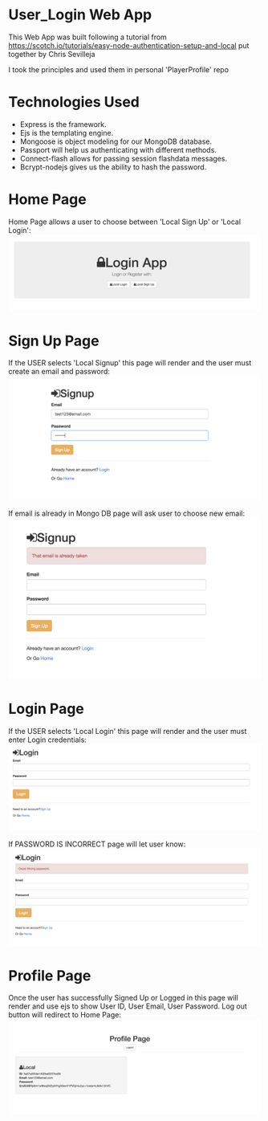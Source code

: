 # User_Login Web App

This Web App was built following a tutorial from https://scotch.io/tutorials/easy-node-authentication-setup-and-local
put together by Chris Sevilleja

I took the principles and used them in personal 'PlayerProfile' repo


Technologies Used
==========
  * Express is the framework.
  * Ejs is the templating engine.
  * Mongoose is object modeling for our MongoDB database.
  * Passport will help us authenticating with different methods.
  * Connect-flash allows for passing session flashdata messages.
  * Bcrypt-nodejs gives us the ability to hash the password.

Home Page
==========
Home Page allows a user to choose between 'Local Sign Up' or 'Local Login':
![Home Page](/images/Login_Home.png)

Sign Up Page
==========
If the USER selects 'Local Signup' this page will render and the user must create an email and password:
![Home Page](/images/Login_SIgnup.png)

If email is already in Mongo DB page will ask user to choose new email:
![Home Page](/images/Login_emailTaken.png) 

Login Page
==========
If the USER selects 'Local Login' this page will render and the user must enter Login credentials: 
![Home Page](/images/Login_Login.png)

If PASSWORD IS INCORRECT page will let user know:
![Home Page](/images/Login_wrongPassword.png)

Profile Page
==========
Once the user has successfully Signed Up or Logged in this page will render and use ejs to show User ID, User Email, User Password.
Log out button will redirect to Home Page:
![Home Page](/images/Login_profile.png)
